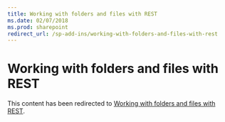 ```yaml
---
title: Working with folders and files with REST
ms.date: 02/07/2018
ms.prod: sharepoint
redirect_url: /sp-add-ins/working-with-folders-and-files-with-rest
---
```



# Working with folders and files with REST

This content has been redirected to [Working with folders and files with REST](../../sp-add-ins/working-with-folders-and-files-with-rest.md).